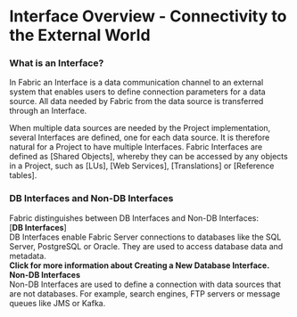 # Interface Overview - Connectivity to the External World

### What is an Interface?
In Fabric an Interface is a data communication channel to an external system that enables users to define connection parameters for a data source. All data needed by Fabric from the data source is transferred through an Interface.
 
When multiple data sources are needed by the Project implementation, several Interfaces are defined, one for each data source. It is therefore natural for a Project to have multiple Interfaces. 
Fabric Interfaces are defined as [Shared Objects], whereby they can be accessed by any objects in a Project, such as [LUs], [Web Services], [Translations] or [Reference tables].

### DB Interfaces and Non-DB Interfaces

Fabric distinguishes between DB Interfaces and Non-DB Interfaces:\
[**DB Interfaces**]\
DB Interfaces enable Fabric Server connections to databases like the SQL Server, PostgreSQL or Oracle. They are used to access database data and metadata.\
**Click for more information about Creating a New Database Interface.**\
**Non-DB Interfaces**\
Non-DB Interfaces are used to define a connection with data sources that are not databases. For example, search engines, FTP servers or message queues like JMS or Kafka. 



